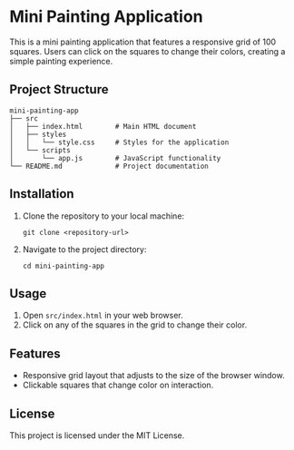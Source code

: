 # Mini Painting Application

This is a mini painting application that features a responsive grid of 100 squares. Users can click on the squares to change their colors, creating a simple painting experience.

## Project Structure

```
mini-painting-app
├── src
│   ├── index.html        # Main HTML document
│   ├── styles
│   │   └── style.css     # Styles for the application
│   └── scripts
│       └── app.js        # JavaScript functionality
└── README.md             # Project documentation
```

## Installation

1. Clone the repository to your local machine:
   ```
   git clone <repository-url>
   ```
2. Navigate to the project directory:
   ```
   cd mini-painting-app
   ```

## Usage

1. Open `src/index.html` in your web browser.
2. Click on any of the squares in the grid to change their color.

## Features

- Responsive grid layout that adjusts to the size of the browser window.
- Clickable squares that change color on interaction.

## License

This project is licensed under the MIT License.